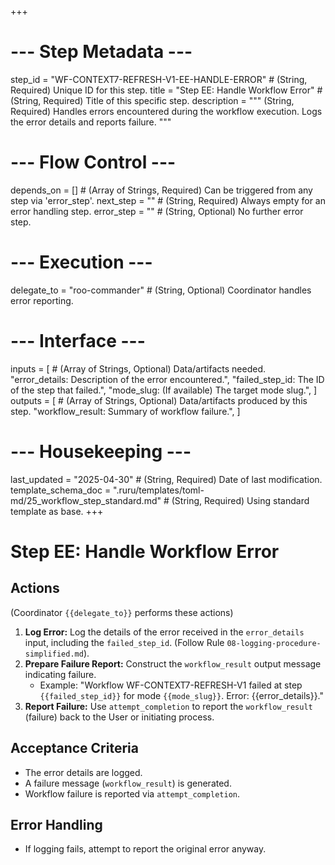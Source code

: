+++
# --- Step Metadata ---
step_id = "WF-CONTEXT7-REFRESH-V1-EE-HANDLE-ERROR" # (String, Required) Unique ID for this step.
title = "Step EE: Handle Workflow Error" # (String, Required) Title of this specific step.
description = """
(String, Required) Handles errors encountered during the workflow execution.
Logs the error details and reports failure.
"""

# --- Flow Control ---
depends_on = [] # (Array of Strings, Required) Can be triggered from any step via 'error_step'.
next_step = "" # (String, Required) Always empty for an error handling step.
error_step = "" # (String, Optional) No further error step.

# --- Execution ---
delegate_to = "roo-commander" # (String, Optional) Coordinator handles error reporting.

# --- Interface ---
inputs = [ # (Array of Strings, Optional) Data/artifacts needed.
    "error_details: Description of the error encountered.",
    "failed_step_id: The ID of the step that failed.",
    "mode_slug: (If available) The target mode slug.",
]
outputs = [ # (Array of Strings, Optional) Data/artifacts produced by this step.
    "workflow_result: Summary of workflow failure.",
]

# --- Housekeeping ---
last_updated = "2025-04-30" # (String, Required) Date of last modification.
template_schema_doc = ".ruru/templates/toml-md/25_workflow_step_standard.md" # (String, Required) Using standard template as base.
+++

# Step EE: Handle Workflow Error

## Actions

(Coordinator `{{delegate_to}}` performs these actions)

1.  **Log Error:** Log the details of the error received in the `error_details` input, including the `failed_step_id`. (Follow Rule `08-logging-procedure-simplified.md`).
2.  **Prepare Failure Report:** Construct the `workflow_result` output message indicating failure.
    *   Example: "Workflow WF-CONTEXT7-REFRESH-V1 failed at step `{{failed_step_id}}` for mode `{{mode_slug}}`. Error: {{error_details}}."
3.  **Report Failure:** Use `attempt_completion` to report the `workflow_result` (failure) back to the User or initiating process.

## Acceptance Criteria

*   The error details are logged.
*   A failure message (`workflow_result`) is generated.
*   Workflow failure is reported via `attempt_completion`.

## Error Handling

*   If logging fails, attempt to report the original error anyway.
